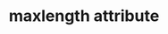 ---
{
  "title": "maxlength attribute",
  "description": "The min and max attributes indicate the allowed range of values for the element.",
  "category": "html",
  "keywords": "maxlength attribute",
  "last_test_date": "2020-04-03",
  "test_results_url": "https://a11ysupport.io/tech/html/maxlength_attribute",
  "test_url": "https://a11ysupport.io/tech/html/maxlength_attribute",
  "notes_by_num": {
    "1": "Didn't convey the maximum length when navigating to an input",
    "2": "Didn't convey when the maximum length is reached"
  },
  "stats": {
    "dragon_win": {
      "chrome": {
        "80": "y"
      }
    },
    "jaws": {
      "chrome": {
        "92": "n #1 #2"
      },
      "edge": {
        "92": "n #1 #2"
      },
      "ie": {
        "11": "n #1 #2"
      },
      "firefox": {
        "74": "n #1 #2"
      }
    },
    "narrator": {
      "edge": {
        "44": "n #1 #2"
      }
    },
    "nvda": {
      "chrome": {
        "92": "n #1 #2"
      },
      "edge": {
        "92": "n #1 #2"
      },
      "firefox": {
        "74": "n #1 #2"
      }
    },
    "talkback": {
      "and_chr": {
        "80": "n #1 #2"
      }
    },
    "va_and": {
      "and_chr": {
        "80": "y"
      }
    },
    "vo_ios": {
      "ios_saf": {
        "13.4": "n #1 #2"
      }
    },
    "vo_macos": {
      "safari": {
        "13.1": "a #1"
      }
    },
    "orca": {
      "firefox": {
        "74": "n #1 #2"
      }
    },
    "vc_ios": {
      "ios_saf": {
        "13.4": "y"
      }
    },
    "vc_macos": {
      "safari": {
        "13.1": "y"
      }
    },
    "wsr": {
      "chrome": {
        "80": "y"
      }
    }
  },
  "links": {
    "WHATWG HTML spec for the minlength and maxlength attributes": "https://html.spec.whatwg.org/multipage/input.html#the-maxlength-and-minlength-attributes",
    "HTML AAM for the maxlength attribute": "https://w3c.github.io/html-aam/#att-maxlength",
    "HTML AAM for the minlength attribute": "https://w3c.github.io/html-aam/#att-minlength"
  }
}
---